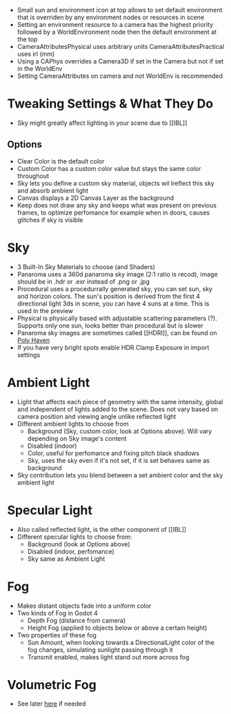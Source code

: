 - Small sun and environment icon at top allows to set default environment that is overriden by any environment nodes or resources in scene
- Setting an environment resource to a camera has the highest priority followed by a WorldEnvironment node then the default environment at the top
- CameraAttributesPhysical uses arbitrary units CameraAttributesPractical uses irl (mm)
- Using a CAPhys overrides a Camera3D if set in the Camera but not if set in the WorldEnv
- Setting CameraAttributes on camera and not WorldEnv is recommended

# Tweaking Settings & What They Do
- Sky might greatly affect lighting in your scene due to [[IBL]]

## Options
- Clear Color is the default color
- Custom Color has a custom color value but stays the same color throughout
- Sky lets you define a custom sky material, objects wil lreflect this sky and absorb ambient light
- Canvas displays a 2D Canvas Layer as the background
- Keep does not draw any sky and keeps what was present on previous frames, to optimize perfomance for example when in doors, causes glitches if sky is visible

# Sky
- 3 Built-In Sky Materials to choose (and Shaders)
- Panaroma uses a 360d panaroma sky image (2:1 ratio is recod), image should be in .hdr or .exr instead of .png or .jpg
- Procedural uses a procedurrally generated sky, you can set sun, sky and horizon colors. The sun's position is derived from the first 4 directional light 3ds in scene, you can have 4 suns at a time. This is used in the preview
- Physical is physically based with adjustable scattering parameters (?). Supports only one sun, looks better than procedural but is slower
- Panaroma sky images are sometimes called [[HDRI]], can be found on [Poly Haven](https://polyhaven.com/hdris)
- If you have very bright spots enable HDR Clamp Exposure in import settings

# Ambient Light
- Light that affects each piece of geometry with the same intensity, global and independent of lights added to the scene. Does not vary based on camera position and viewing angle unlike reflected light
- Different ambient lights to choose from
	- Background (Sky, custom color, look at Options above). Will vary depending on Sky image's content
	- Disabled (indoor)
	- Color, useful for perfomance and fixing pitch black shadows
	- Sky, uses the sky even if it's not set, if it is set behaves same as background
- Sky contribution lets you blend between a set ambient color and the sky ambient light

# Specular Light
- Also called reflected light, is the other component of [[IBL]]
- Different specular lights to choose from:
	- Background (look at Options above)
	- Disabled (indoor, perfomance)
	- Sky same as Ambient Light

# Fog
- Makes distant objects fade into a uniform color
- Two kinds of Fog in Godot 4
	- Depth Fog (distance from camera)
	- Height Fog (applied to objects below or above a certain height)
- Two properties of these fog
	- Sun Amount, when looking towards a DirectionalLight color of the fog changes, simulating sunlight passing through it
	- Transmit enabled, makes light stand out more across fog

# Volumetric Fog
- See later [here](https://docs.godotengine.org/en/stable/tutorials/3d/environment_and_post_processing.html) if needed